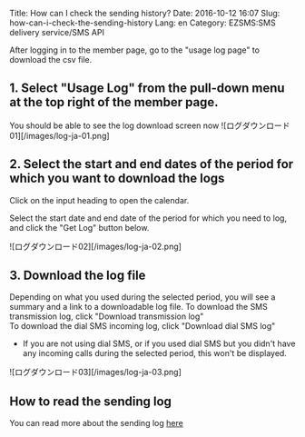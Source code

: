 Title: How can I check the sending history?
Date: 2016-10-12 16:07
Slug: how-can-i-check-the-sending-history
Lang: en
Category: EZSMS:SMS delivery service/SMS API

After logging in to the member page, go to the "usage log page" to download the csv file.

## 1. Select "Usage Log" from the pull-down menu at the top right of the member page.

You should be able to see the log download screen now
![ログダウンロード01][/images/log-ja-01.png]

## 2. Select the start and end dates of the period for which you want to download the logs
Click on the input heading to open the calendar.

Select the start date and end date of the period for which you need to log, and click the "Get Log" button below.

![ログダウンロード02][/images/log-ja-02.png]

## 3. Download the log file
Depending on what you used during the selected period, you will see a summary and a link to a downloadable log file.
To download the SMS transmission log, click "Download transmission log" <br>
To download the dial SMS incoming log, click "Download dial SMS log" <br>
* If you are not using dial SMS, or if you used dial SMS but you didn't have any incoming calls during the selected period, this won't be displayed.

![ログダウンロード03][/images/log-ja-03.png]

## How to read the sending log
You can read more about the sending log [here](https://help.xoxzo.com/ja/ezsms-sms-delivery-service/articles/how-to-read-your-log-file/)
